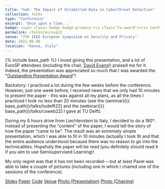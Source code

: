```yaml
---
title: "SoK: The Impact of Unlabelled Data in Cyberthreat Detection"
collection: talks
type: "Conference"
excerpt: 'Once upon a time...'
badge: <span class='badge badge-primary'><i class="fa-award"></i> Conference</span>
permalink: /talks/eurosp22
venue: "7th IEEE European Symposium on Security and Privacy"
date: 2022-06-08
location: "Genoa, Italy"
---
```

{% include base_path %}
I loved giving this presentation, and a lot of EuroSP attendees (including the chair, [David Evans](https://www.cs.virginia.edu/~evans/)!) praised me for it. Indeed, the presentation was appreciated so much that I was awarded the "[Outstanding Presentation Award](https://www.ieee-security.org/TC/EuroSP2022/accepted_and_awards.html)"!

Backstory: I practiced a lot during the few weeks before the conference. However, just one week before, I received news that we only had 10 minutes to present the paper - this was against all my plans, as all the times I practiced I took no less than 20 minutes (see the (seminar)[{{ base_path}}/talks/tudelft22] and the (webinar)[{{ base_path}}/talks/csweb22] I gave at TU Delft).

During my 6 hours drive from Liechtenstein to Italy, I decided to do a 180°: instead of presenting the "content" of the paper, I would tell the story of how the paper "came to be". The result was an extremely simple presentation, which I was able to fit in 10 minutes (actually I took 9) and that the entire audience understood because there was no reason to go into the technicalities. Hopefully the paper will be read (you definitely should read it if you aim to use Semisupervised Learning)!

My only regret was that it has not been recorded---but at least Pavel was able to take a couple of pictures (including one in which I chaired one of the sessions of the conference). 

<a class="btn btn-outline-primary my-1 mr-1 btn-sm" href="{{ base_path }}/files/papers/eurosp22/eurosp22_slides.pdf" target="_blank" rel="noopener">Slides</a> 
<a class="btn btn-outline-primary my-1 mr-1 btn-sm" href="{{ base_path }}/publications/eurosp22" target="_blank" rel="noopener">Paper</a> 
<a class="btn btn-outline-primary my-1 mr-1 btn-sm" href="https://github.com/hihey54/CEF-SsL" target="_blank" rel="noopener">Code</a> 
<a class="btn btn-outline-primary my-1 mr-1 btn-sm" href="https://www.ieee-security.org/TC/EuroSP2022/program_compact.html" target="_blank" rel="noopener">Venue</a>
<a class="btn btn-outline-primary my-1 mr-1 btn-sm" href="{{ base_path }}/files/talks/images/eurosp22_presentation.jpg" target="_blank" rel="noopener">Photo (Presentation)</a>
<a class="btn btn-outline-primary my-1 mr-1 btn-sm" href="{{ base_path }}/files/talks/images/eurosp22_chair.jpg" target="_blank" rel="noopener">Photo (Chairing)</a>